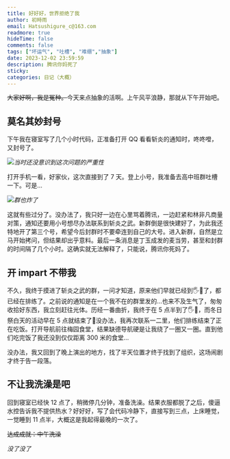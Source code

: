 ```yaml
---
title: 好好好，世界拒绝了我
author: 初時雨
email: Hatsushigure_c@163.com
readmore: true
hideTime: false
comments: false
tags: ["坏运气", "吐槽", "难绷","抽象"]
date: 2023-12-02 23:59:59
description: 腾讯你妈死了
sticky:
categories: 日记（大概）
---
```


~~大家好啊，我是冤种。~~今天来点抽象的活啊。上午风平浪静，那就从下午开始吧。

## 莫名其妙封号

下午我在寝室写了几个小时代码，正准备打开 QQ 看看斩炎的通知时，咚咚噔，又封号了。

![](https://pic.imgdb.cn/item/656d28b3c458853aef39ac95.png)_当时还没意识到这次问题的严重性_

打开手机一看，好家伙，这次直接到了 7 天。登上小号，我准备去高中班群吐槽一下。可是…

![](https://pic.imgdb.cn/item/656d2a4dc458853aef3cf5eb.png)_群也炸了_

这就有些过分了。没办法了，我只好一边在心里骂着腾讯，一边赶紧和林非凡商量对策，通知还要用小号想尽办法联系到斩炎之武。新群倒是很快建好了，为此我还特地开了第三个号，希望今后封群时不要牵连到自己的大号。进入新群，自然是立马开始拷问，但结果却出乎意料。最后一条消息是丁玉成发的麦当劳，甚至和封群的时间隔了几个小时。这确实就无法解释了，只能说，腾讯你死妈了。

## 开 impart 不带我

不久，我终于摸进了斩炎之武的群，一问才知道，原来他们早就已经到🖐️🦘了，都已经在排练了。之前说的通知是在一个我不在的群里发的…也来不及生气了，匆匆收拾好东西，我立刻赶往光体。历经一番曲折，我终于在 5 点半到了🖐️🦘，而冬日祭白天的活动早在 5 点就结束了🥲没办法，我再次联系一二里，他们排练结束了正在吃饭。打开导航前往梅园食堂，结果缺德导航硬是让我绕了一圈又一圈。直到他们吃完饭了我还没到仅仅距离 300 米的食堂…

没办法，我又回到了晚上演出的地方，找了半天位置才终于找到了组织，这场闹剧才终于告一段落。

## 不让我洗澡是吧

回到寝室已经快 12 点了，稍微停几分钟，准备洗澡。结果衣服都脱了之后，傻逼水控告诉我不提供热水？好好好，写了会代码冷静下，直接写到三点，上床睡觉，一觉睡到 11 点半，大概这是我起得最晚的一次了。

~~达成成就：中午洗澡~~

*没了没了*
